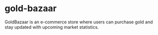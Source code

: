 # gold-bazaar
GoldBazaar is an e-commerce store where users can purchase gold and stay updated with upcoming market statistics.
